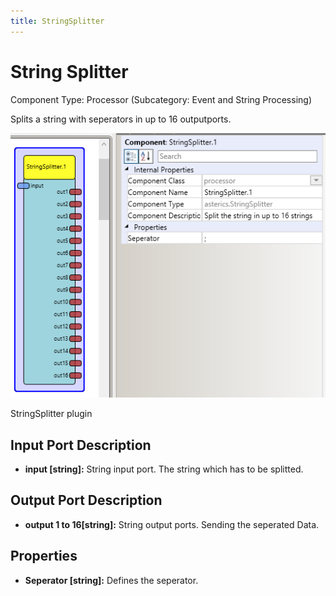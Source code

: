 ```yaml
---
title: StringSplitter
---
```


# String Splitter

Component Type: Processor (Subcategory: Event and String Processing)

Splits a string with seperators in up to 16 outputports.

![Screenshot: StringSplitter plugin](img/stringsplitter.png "Screenshot: StringSplitter plugin")

StringSplitter plugin

## Input Port Description

*   **input \[string\]:** String input port. The string which has to be splitted.

## Output Port Description

*   **output 1 to 16\[string\]:** String output ports. Sending the seperated Data.

## Properties

*   **Seperator \[string\]:** Defines the seperator.